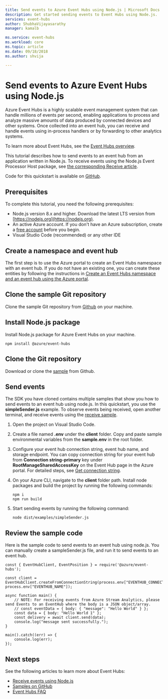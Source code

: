 ```yaml
---
title: Send events to Azure Event Hubs using Node.js | Microsoft Docs
description: Get started sending events to Event Hubs using Node.js.
services: event-hubs
author: ShubhaVijayasarathy
manager: kamalb

ms.service: event-hubs
ms.workload: core
ms.topic: article
ms.date: 09/18/2018
ms.author: shvija

---
```


# Send events to Azure Event Hubs using Node.js

Azure Event Hubs is a highly scalable event management system that can handle millions of events per second, enabling applications to process and analyze massive amounts of data produced by connected devices and other systems. Once collected into an event hub, you can receive and handle events using in-process handlers or by forwarding to other analytics systems.

To learn more about Event Hubs, see the [Event Hubs overview](event-hubs-about.md).

This tutorial describes how to send events to an event hub from an application written in Node.js. To receive events using the Node.js Event Processor Host package, see [the corresponding Receive article](event-hubs-node-get-started-receive.md).

Code for this quickstart is available on [GitHub](https://github.com/Azure/azure-event-hubs-node/tree/master/client). 

## Prerequisites

To complete this tutorial, you need the following prerequisites:

- Node.js version 8.x and higher. Download the latest LTS version from [https://nodejs.org](https://nodejs.org).
- An active Azure account. If you don't have an Azure subscription, create a [free account][] before you begin.
- Visual Studio Code (recommended) or any other IDE

## Create a namespace and event hub
The first step is to use the Azure portal to create an Event Hubs namespace with an event hub. If you do not have an existing one, you can create these entities by following the instructions in [Create an Event Hubs namespace and an event hub using the Azure portal](event-hubs-create.md).

## Clone the sample Git repository
Clone the sample Git repository from [Github](https://github.com/Azure/azure-event-hubs-node) on your machine. 

## Install Node.js package
Install Node.js package for Azure Event Hubs on your machine. 

```nodejs
npm install @azure/event-hubs
```

## Clone the Git repository
Download or clone the [sample](https://github.com/Azure/azure-event-hubs-node/tree/master/client/examples) from Github. 

## Send events
The SDK you have cloned contains multiple samples that show you how to send events to an event hub using node.js. In this quickstart, you use the **simpleSender.js** example. To observe events being received, open another terminal, and receive events using the [receive sample](event-hubs-node-get-started-receive.md).

1. Open the project on Visual Studio Code. 
2. Create a file named **.env** under the **client** folder. Copy and paste sample environmental variables from the **sample.env** in the root folder.
3. Configure your event hub connection string, event hub name, and storage endpoint. You can copy connection string for your event hub from **Connection string-primary** key under **RootManageSharedAccessKey** on the Event Hub page in the Azure portal. For detailed steps, see [Get connection string](event-hubs-quickstart-portal.md#create-an-event-hubs-namespace).
4. On your Azure CLI, navigate to the **client** folder path. Install node packages and build the project by running the following commands:

    ```nodejs
    npm i
    npm run build
    ```
5. Start sending events by running the following command: 

    ```nodejs
    node dist/examples/simpleSender.js
    ```


## Review the sample code 
Here is the sample code to send events to an event hub using node.js. You can manually create a sampleSender.js file, and run it to send events to an event hub. 

```nodejs
const { EventHubClient, EventPosition } = require('@azure/event-hubs');

const client = EventHubClient.createFromConnectionString(process.env["EVENTHUB_CONNECTION_STRING"], process.env["EVENTHUB_NAME"]);

async function main() {
    // NOTE: For receiving events from Azure Stream Analytics, please send Events to an EventHub where the body is a JSON object/array.
    // const eventData = { body: { "message": "Hello World" } };
    const data = { body: "Hello World 1" };
    const delivery = await client.send(data);
    console.log("message sent successfully.");
}

main().catch((err) => {
    console.log(err);
});

```

## Next steps

See the following articles to learn more about Event Hubs:

* [Receive events using Node.js](event-hubs-node-get-started-receive.md)
* [Samples on GitHub](https://github.com/Azure/azure-event-hubs-node/tree/master/client/examples/)
* [Event Hubs FAQ](event-hubs-faq.md)

<!-- Links -->
[free account]: https://azure.microsoft.com/free/?ref=microsoft.com&utm_source=microsoft.com&utm_medium=docs&utm_campaign=visualstudio
